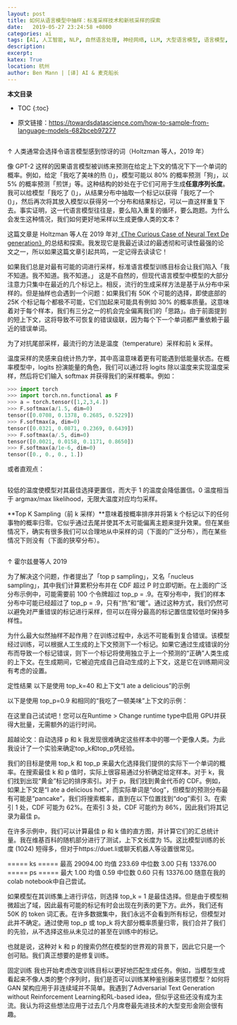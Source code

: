 ```yaml
---
layout: post
title: 如何从语言模型中抽样：标准采样技术和新核采样的探索
date:   2019-05-27 23:24:58 +0800
categories: ai
tags: [AI, 人工智能, NLP, 自然语言处理, 神经网络, LLM, 大型语言模型, 语言模型, 大模型, AGI, 通用人工智能]
description: 
excerpt: 
katex: True
location: 杭州
author: Ben Mann | [译] AI & 麦克船长
---
```


**本文目录**
* TOC
{:toc}

* 原文链接：https://towardsdatascience.com/how-to-sample-from-language-models-682bceb97277

![]()

↑ 人类通常会选择令语言模型感到惊讶的词（Holtzman 等人，2019 年）

像 GPT-2 这样的因果语言模型被训练来预测在给定上下文的情况下下一个单词的概率。例如，给定「我吃了美味的热 ()」，模型可能以 80% 的概率预测「狗」，以 5% 的概率预测「煎饼」等。这种结构的妙处在于它们可用于生成**任意序列长度**。我可以给模型「我吃了 ()」，从结果分布中抽取一个标记以获得「我吃了一个 ()」，然后再次将其放入模型以获得另一个分布和结果标记，可以一直这样重复下去。事实证明，这一代语言模型往往是，要么陷入重复的循环，要么跑题。为什么会发生这种情况，我们如何更好地采样以生成更像人类的文本？

这篇文章是 Holtzman 等人在 2019 年对[《The Curious Case of Neural Text De generation》](https://arxiv.org/abs/1904.09751)的总结和探索。我发现它是我最近读过的最透彻和可读性最强的论文之一，所以如果这篇文章引起共鸣，一定记得去读读它！

如果我们总是对最有可能的词进行采样，标准语言模型训练目标会让我们陷入「我不知道。我不知道。我不知道。」 这是不自然的，但现代语言模型中模型的大部分注意力只集中在最近的几个标记上。相反，流行的生成采样方法是基于从分布中采样的。但是抽样也会遇到一个问题：如果我们有 50K 个可能的选择，即使底部的 25K 个标记每个都极不可能，它们加起来可能具有例如 30% 的概率质量。这意味着对于每个样本，我们有三分之一的机会完全偏离我们的「思路」。由于前面提到的短上下文，这将导致不可恢复的错误级联，因为每个下一个单词都严重依赖于最近的错误单词。

为了对抗尾部采样，最流行的方法是温度（temperature）采样和前 k 采样。

温度采样的灵感来自统计热力学，其中高温意味着更有可能遇到低能量状态。在概率模型中，logits 扮演能量的角色，我们可以通过将 logits 除以温度来实现温度采样，然后将它们输入 softmax 并获得我们的采样概率。例如：

```python
>>> import torch
>>> import torch.nn.functional as F
>>> a = torch.tensor([1,2,3,4.])
>>> F.softmax(a/1.5, dim=0)
tensor([0.0708, 0.1378, 0.2685, 0.5229])
>>> F.softmax(a, dim=0)
tensor([0.0321, 0.0871, 0.2369, 0.6439])
>>> F.softmax(a/.5, dim=0)
tensor([0.0021, 0.0158, 0.1171, 0.8650])
>>> F.softmax(a/1e-6, dim=0)
tensor([0., 0., 0., 1.])
```

或者直观点：

![]()

较低的温度使模型对其最佳选择更置信，而大于 1 的温度会降低置信。0 温度相当于 argmax/max likelihood，无限大温度对应均匀采样。

**Top K Sampling（前 k 采样）**意味着按概率排序并将第 k 个标记以下的任何事物的概率归零。它似乎通过去尾并使其不太可能偏离主题来提升效果。但在某些情况下，确实有很多我们可以合理地从中采样的词（下面的广泛分布），而在某些情况下则没有（下面的狭窄分布）。

![]()

↑ 霍尔兹曼等人 2019

为了解决这个问题，作者提出了「top p sampling」，又名「nucleus sampling」，其中我们计算累积分布并在 CDF 超过 P 时立即切断。在上面的广泛分布示例中，可能需要前 100 个令牌超过 top_p = .9。在窄分布中，我们的样本分布中可能已经超过了 top_p = .9，只有“热”和“暖”。通过这种方式，我们仍然可以避免对严重错误的标记进行采样，但可以在得分最高的标记置信度较低时保持多样性。

为什么最大似然抽样不起作用？在训练过程中，永远不可能看到复合错误。该模型经过训练，可以根据人工生成的上下文预测下一个标记。如果它通过生成错误的分布而导致一个标记错误，则下一个标记将使用独立于上一个预测的“正确”人类生成的上下文。在生成期间，它被迫完成自己自动生成的上下文，这是它在训练期间没有考虑的设置。

定性结果
以下是使用 top_k=40 和上下文“I a​​te a delicious”的示例


以下是使用 top_p=0​​.9 和相同的“我吃了一顿美味”上下文的示例：


在这里自己试试吧！您可以在Runtime > Change runtime type中启用 GPU并获得大批量，无需额外的运行时间。

超越论文：自动选择 p 和 k
我发现很难确定这些样本中的哪一个更像人类。为此我设计了一个实验来确定top_k和top_p凭经验。

我们的目标是使用 top_k 和 top_p 来最大化选择我们提供的实际下一个单词的概率。在搜索最佳 k 和 p 值时，实际上很容易通过分析确定给定样本。对于 k，我们找到出现“黄金”标记的排序索引。对于 p，我们找到黄金代币的 CDF。例如，如果上下文是“I ate a delicious hot”，而实际单词是“dog”，但模型的预测分布最有可能是“pancake”，我们将搜索概率，直到在以下位置找到“dog”索引 3。在索引 1 处，CDF 可能为 62%。在索引 3 处，CDF 可能约为 86%，因此我们将其记录为最佳 p。

在许多示例中，我们可以计算最佳 p 和 k 值的直方图，并计算它们的汇总统计量。我在维基百科的随机部分进行了测试，上下文长度为 15。这比模型训练的长度 (1024) 短得多，但对于https://duet.li或聊天机器人等设置很常见。


===== ks =====
最高 29094.00
均值 233.69
中位数 3.00
只有 13376.00
===== ps =====
最大 1.00
均值 0.59
中位数 0.60
只有 13376.00
随意在我的colab notebook中自己尝试。

如果模型在其训练集上进行评估，则选择 top_k = 1 是最佳选择。但是由于模型稍微超出了域，因此最有可能的标记有时会出现在列表的更下方。此外，我们还有 50K 的 token 词汇表。在许多数据集中，我们永远不会看到所有标记，但模型对此并不确定。通过使用 top_p 或 top_k 将大部分概率质量归零，我们合并了我们的先验，从不选择这些从未见过的甚至在训练中的标记。

也就是说，这种对 k 和 p 的搜索仍然在模型的世界观的背景下，因此它只是一个创可贴。我们真正想要的是修复训练。

固定训练
我也开始考虑改变训练目标以更好地匹配生成任务。例如，当模型生成看起来不像人类的整个序列时，我们是否可以训练某种鉴别器来惩罚模型？如何将 GAN 架构应用于非连续域并不简单。我遇到了Adversarial Text Generation without Reinforcement Learning和RL-based idea，但似乎这些还没有成为主流。我认为将这些想法应用于过去几个月席卷最先进技术的大型变形金刚会很有趣。

